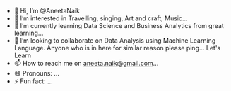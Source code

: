 - 👋 Hi, I’m @AneetaNaik
- 👀 I’m interested in Travelling, singing, Art and craft, Music...
- 🌱 I’m currently learning Data Science and Business Analytics from great learning...
- 💞️ I’m looking to collaborate on Data Analysis using Machine Learning Language. Anyone who is in here for similar reason please ping... Let's Learn 
- 📫 How to reach me on aneeta.naik@gmail.com...
- 😄 Pronouns: ...
- ⚡ Fun fact:  ...

<!---
AneetaNaik/AneetaNaik is a ✨ special ✨ repository because its `README.md` (this file) appears on your GitHub profile.
You can click the Preview link to take a look at your changes.
--->
